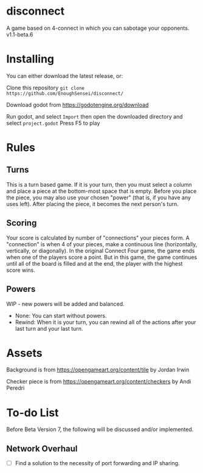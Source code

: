 # disconnect

A game based on 4-connect in which you can sabotage your opponents.
v1.1-beta.6

# Installing

You can either download the latest release, or:

Clone this repository 
`git clone https://github.com/EnoughSensei/disconnect/`

Download godot from https://godotengine.org/download

Run godot, and select `Import` then open the downloaded directory and select `project.godot`
Press F5 to play

# Rules
## Turns
This is a turn based game. If it is your turn, then you must select a column and place a piece at the bottom-most space that is empty. Before you place the piece, you may also use your chosen "power" (that is, if you have any uses left). After placing the piece, it becomes the next person's turn.

## Scoring
Your score is calculated by number of "connections" your pieces form. A "connection" is when 4 of your pieces, make a continuous line (horizontally, vertically, or diagonally). In the original Connect Four game, the game ends when one of the players score a point. But in this game, the game continues until all of the board is filled and at the end, the player with the highest score wins.

## Powers
WIP - new powers will be added and balanced.
- None: You can start without powers.
- Rewind: When it is your turn, you can rewind all of the actions after your last turn and your last turn.

# Assets
Background is from https://opengameart.org/content/tile by Jordan Irwin

Checker piece is from https://opengameart.org/content/checkers by Andi Peredri

# To-do List
Before Beta Version 7, the following will be discussed and/or implemented.
## Network Overhaul
- [ ] Find a solution to the necessity of port forwarding and IP sharing.
